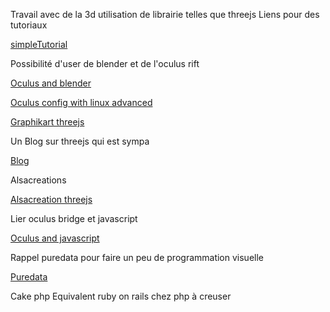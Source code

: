 Travail avec de la 3d utilisation de librairie telles que threejs
Liens pour des tutoriaux


[simpleTutorial](http://aerotwist.com/tutorials/getting-started-with-three-js/)

Possibilité d'user de blender et de l'oculus rift

[Oculus and blender](http://lubosz.wordpress.com/tag/oculus-rift/)

[Oculus config with linux advanced](http://doc-ok.org/?p=639)

[Graphikart threejs](http://www.grafikart.fr/tutoriels/javascript/three-js-3d-289)

Un Blog sur threejs qui est sympa

[Blog](http://learningthreejs.com/)

Alsacreations

[Alsacreation threejs](http://www.alsacreations.com/tuto/lire/1572-webgl-3d-three-canvas-threejs.html)

Lier oculus bridge et javascript

[Oculus and javascript](http://paddytherabbit.com/set-web-based-oculus-rift-world/)

Rappel puredata pour faire un peu de programmation visuelle

[Puredata](http://puredata.info/)

Cake php
Equivalent ruby on rails chez php à creuser


